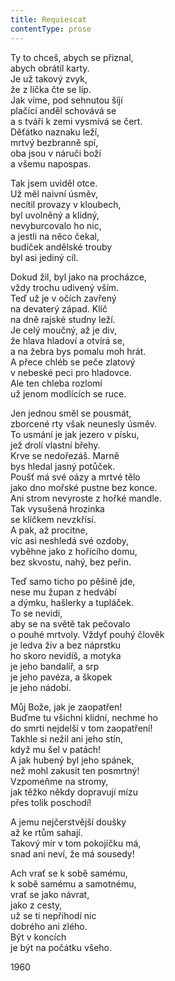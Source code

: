 ```yaml
---
title: Requiescat
contentType: prose
---
```


<section>

Ty to chceš, abych se přiznal,  
abych obrátil karty.  
Je už takový zvyk,  
že z líčka čte se líp.  
Jak víme, pod sehnutou šíjí  
plačící anděl schovává se  
a s tváří k zemi vysmívá se čert.  
Děťátko naznaku leží,  
mrtvý bezbranně spí,  
oba jsou v náruči boží  
a všemu napospas.

Tak jsem uviděl otce.  
Už měl naivní úsměv,  
necítil provazy v kloubech,  
byl uvolněný a klidný,  
nevyburcovalo ho nic,  
a jestli na něco čekal,  
budíček andělské trouby  
byl asi jediný cíl.

Dokud žil, byl jako na procházce,  
vždy trochu udivený vším.  
Teď už je v očích zavřený  
na devaterý západ. Klíč  
na dně rajské studny leží.  
Je celý moučný, až je div,  
že hlava hladoví a otvírá se,  
a na žebra bys pomalu moh hrát.  
A přece chléb se peče zlatový  
v nebeské peci pro hladovce.  
Ale ten chleba rozlomí  
už jenom modlících se ruce.

Jen jednou směl se pousmát,  
zborcené rty však neunesly úsměv.  
To usmání je jak jezero v písku,  
jež drolí vlastní břehy.  
Krve se nedořezáš. Marně  
bys hledal jasný potůček.  
Poušť má své oázy a mrtvé tělo  
jako dno mořské pustne bez konce.  
Ani strom nevyroste z hořké mandle.  
Tak vysušená hrozinka  
se klíčkem nevzkřísí.  
A pak, až procitne,  
víc asi neshledá své ozdoby,  
vyběhne jako z hořícího domu,  
bez skvostu, nahý, bez peřin.

Teď samo ticho po pěšině jde,  
nese mu župan z hedvábí  
a dýmku, hašlerky a tupláček.  
To se nevidí,  
aby se na světě tak pečovalo  
o pouhé mrtvoly. Vždyť pouhý člověk  
je ledva živ a bez náprstku  
ho skoro nevidíš, a motyka  
je jeho bandalíř, a srp  
je jeho pavéza, a škopek  
je jeho nádobí.

Můj Bože, jak je zaopatřen!  
Buďme tu všichni klidní, nechme ho  
do smrti nejdelší v tom zaopatření!  
Takhle si nežil ani jeho stín,  
když mu šel v patách!  
A jak hubený byl jeho spánek,  
než mohl zakusit ten posmrtný!  
Vzpomeňme na stromy,  
jak těžko někdy dopravují mízu  
přes tolik poschodí!

A jemu nejčerstvější doušky  
až ke rtům sahají.  
Takový mír v tom pokojíčku má,  
snad ani neví, že má sousedy!

Ach vrať se k sobě samému,  
k sobě samému a samotnému,  
vrať se jako návrat,  
jako z cesty,  
už se ti nepřihodí nic  
dobrého ani zlého.  
Být v koncích  
je být na počátku všeho.

1960

</section>
